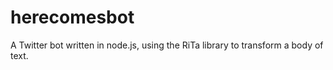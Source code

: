 # herecomesbot

A Twitter bot written in node.js, using the RiTa library to transform a body of text. 
